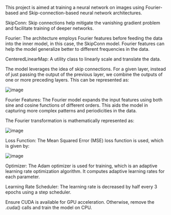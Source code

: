 
This project is aimed at training a neural network on images using Fourier-based and Skip-connection-based neural network architectures.

SkipConn: Skip connections help mitigate the vanishing gradient problem and facilitate training of deeper networks.

Fourier: The architecture employs Fourier features before feeding the data into the inner model, in this case, the SkipConn model. Fourier features can help the model generalize better to different frequencies in the data.

CenteredLinearMap: A utility class to linearly scale and translate the data.

The model leverages the idea of skip connections. For a given layer, instead of just passing the output of the previous layer, we combine the outputs of one or more preceding layers. 
This can be represented as:

![image](https://github.com/samjsnn/Image-Training-Neural-Network/assets/106383967/fc7a2ecd-e0a8-4e4d-ba8a-b067d48d74f9)

Fourier Features: The Fourier model expands the input features using both sine and cosine functions of different orders. This aids the model in capturing more complex patterns and periodicities in the data. 

The Fourier transformation is mathematically represented as:

![image](https://github.com/samjsnn/Image-Training-Neural-Network/assets/106383967/ce4ca45a-8ca0-47d7-ad60-8e49a67b402c)


Loss Function: The Mean Squared Error (MSE) loss function is used, which is given by:

![image](https://github.com/samjsnn/Image-Training-Neural-Network/assets/106383967/533e2777-164e-4a3b-a236-7f8a80caed48)


Optimizer: The Adam optimizer is used for training, which is an adaptive learning rate optimization algorithm. It computes adaptive learning rates for each parameter.

Learning Rate Scheduler: The learning rate is decreased by half every 3 epochs using a step scheduler.


Ensure CUDA is available for GPU acceleration. Otherwise, remove the .cuda() calls and train the model on CPU.
